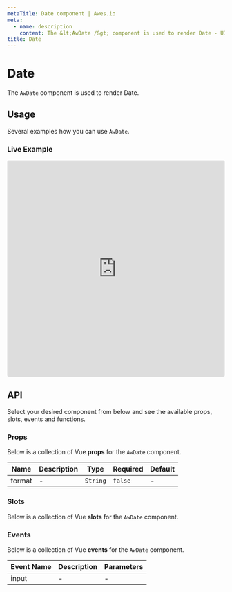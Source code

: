 ```yaml
---
metaTitle: Date сomponent | Awes.io
meta:
  - name: description
    content: The &lt;AwDate /&gt; component is used to render Date - UI Vue component for Awes.io.
title: Date
---
```

# Date

The `AwDate` component is used to render Date.


## Usage
Several examples how you can use `AwDate`.

### Live Example
<iframe
     src='https://codesandbox.io/embed/github/awes-io/client/tree/master/examples/basic-ui?autoresize=1&fontsize=14&hidenavigation=1&initialpath=%2Faw-date&module=%2Fpages%2Faw-date.vue&theme=dark&view=editor'
     style='width:100%; height:500px; border:0; border-radius: 4px; overflow:hidden;'
     title='basic-ui'
     allow='geolocation; microphone; camera; midi; vr; accelerometer; gyroscope; payment; ambient-light-sensor; encrypted-media; usb'
     sandbox='allow-modals allow-forms allow-popups allow-scripts allow-same-origin'
   ></iframe>

## API
Select your desired component from below and see the available props, slots, events and functions.

### Props
Below is a collection of Vue **props** for the `AwDate` component.
<!-- @vuese:AwDate:props:start -->
|Name|Description|Type|Required|Default|
|---|---|---|---|---|
|format|-|`String`|`false`|-|

<!-- @vuese:AwDate:props:end -->

  
### Slots
Below is a collection of Vue **slots** for the `AwDate` component.
<!-- @vuese:AwDate:slots:start -->

<!-- @vuese:AwDate:slots:end -->

### Events
Below is a collection of Vue **events** for the `AwDate` component.
<!-- @vuese:AwDate:events:start -->
|Event Name|Description|Parameters|
|---|---|---|
|input|-|-|

<!-- @vuese:AwDate:events:end -->


